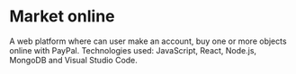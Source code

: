 # Market online
A web platform where can user make an account, buy one or more objects online with PayPal. Technologies used: JavaScript, React, Node.js, MongoDB and Visual Studio Code.
